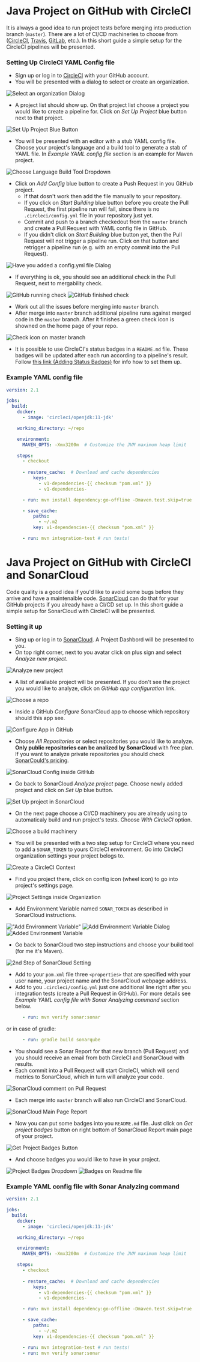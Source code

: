 # Java Project on GitHub with CircleCI

It is always a good idea to run project tests before merging into production branch (`master`). There are a lot of CI/CD machineries to choose from ([CircleCI](https://circleci.com/), [Travis](https://travis-ci.com/), [GitLab](https://gitlab.com/), etc.). In this short guide a simple setup for the CircleCI pipelines will be presented.

### Setting Up CircleCI YAML Config file

* Sign up or log in to [CircleCI](https://circleci.com/) with your GitHub account.
* You will be presented with a dialog to select or create an organization.

![Select an organization Dialog](01_select_org.png "Select an organization Dialog")
* A project list should show up. On that project list choose a project you would like to create a pipeline for. Click on _Set Up Project_ blue button next to that project.

![Set Up Project Blue Button](02_setup_project_button.png "Set Up Project Blue Button")
* You will be presented with an editor with a stub YAML config file. Choose your project's language and a build tool to generate a stab of YAML file. In _Example YAML config file_ section is an example for Maven project.

![Choose Language Build Tool Dropdown](03_choose_language_build_tool.png "Choose Language Build Tool Dropdown")
* Click on _Add Config_ blue button to create a Push Request in you GitHub project.
   * If that dosn't work then add the file manually to your repository.
   * If you click on _Start Building_ blue button before you create the Pull Request, the first pipeline run will fail, since there is no `.circleci/config.yml` file in your repository just yet.
   * Commit and push to a branch checkedout from the `master` branch and create a Pull Request with YAML config file in GitHub.
   * If you didn't click on _Start Building_ blue button yet, then the Pull Request will not trigger a pipeline run. Click on that button and retrigger a pipeline run (e.g. with an empty commit into the Pull Request).

![Have you added a config.yml file Dialog](04_adding_config_popup.png "Have you added a config.yml file Dialog")
* If everything is ok, you should see an additional check in the Pull Request, next to mergability check.

![GitHub running check](05_running_github_checks.png "GitHub running check")
![GitHub finished check](06_finished_github_checks.png "GitHub finished check")
* Work out all the issues before merging into `master` branch.
* After merge into `master` branch additional pipeline runs against merged code in the `master` branch. After it finishes a green check icon is showned on the home page of your repo.

![Check icon on master branch](07_main_repo_page_checks.png "Check icon on master branch")
* It is possible to use CircleCI's status badges in a `README.md` file. These badges will be updated after each run according to a pipeline's result. Follow [this link (Adding Status Badges)](https://circleci.com/docs/2.0/status-badges/) for info how to set them up.

### Example YAML config file

```yaml
version: 2.1

jobs:
  build:
    docker:
      - image: 'circleci/openjdk:11-jdk'

    working_directory: ~/repo

    environment:
      MAVEN_OPTS: -Xmx3200m  # Customize the JVM maximum heap limit

    steps:
      - checkout
      
      - restore_cache:  # Download and cache dependencies
          keys:
            - v1-dependencies-{{ checksum "pom.xml" }}
            - v1-dependencies-

      - run: mvn install dependency:go-offline -Dmaven.test.skip=true

      - save_cache:
          paths:
            - ~/.m2
          key: v1-dependencies-{{ checksum "pom.xml" }}

      - run: mvn integration-test # run tests!
```

# Java Project on GitHub with CircleCI and SonarCloud

Code quality is a good idea if you'd like to avoid some bugs before they arrive and have a maintenaible code. [SonarCloud](https://sonarcloud.io) can do that for your GitHub projects if you already have a CI/CD set up. In this short guide a simple setup for SonarCloud with CircleCI will be presented.

### Setting it up

* Sing up or log in to [SonarCloud](https://sonarcloud.io/). A Project Dashbord will be presented to you.
* On top right corner, next to you avatar click on plus sign and select _Analyze new project_.

![Analyze new project](08_add_new_project_in_sonar.png "Analyze new project")
* A list of avaliable project will be presented. If you don't see the project you would like to analyze, click on _GitHub app configuration_ link.

![Choose a repo](09_choose_a_repo.png "Choose a repo")
* Inside a GitHub _Configure_ SonarCloud app to choose which repository should this app see.

![Configure App in GitHub](10_configure_app_in_github.png "Configure App in GitHub")
* Choose _All Repositories_ or select repositories you would like to analyze. **Only public repositories can be analized by SonarCloud** with free plan. If you want to analyze private repositories you should check [SonarCould's pricing](https://sonarcloud.io/pricing).

![SonarCloud Config inside GitHub](11_sonarcloud_config_inside_github.png "SonarCloud Config inside GitHub")
* Go back to SonarCloud _Analyze project_ page. Choose newly added project and click on _Set Up_ blue button.

![Set Up project in SonarCloud](12_set_up_project_in_sonarcloud.png "Set Up project in SonarCloud")
* On the next page choose a CI/CD machinery you are already using to automaticaly build and run project's tests. Choose _With CircleCI_ option.

![Choose a build machinery](13_sonarcloud_choose_a_build_machinery.png "Choose a build machinery")
* You will be presented with a two step setup for CircleCI where you need to add a `SONAR_TOKEN` to yours CircleCI environment. Go into CircleCI organization settings your project belogs to.

![Create a CircleCI Context](14_create_circle_ci_context.png "Create a CircleCI Context")
* Find you project there, click on config icon (wheel icon) to go into project's settings page.

![Project Settings inside Organization](15_project_settings_inside_organization.png "Project Settings inside Organization")
* Add Environment Variable named `SONAR_TOKEN` as described in SonarCloud instructions.

!["Add Environment Variable"](16_add_env_var.png "Add Environment Variable")
![Add Environment Variable Dialog](17_add_env_var_dialog.png "Add Environment Variable Dialog")
![Added Environment Variable](18_added_env_var.png "Added Environment Variable")
* Go back to SonarCloud two step instructions and choose your build tool (for me it's Maven).

![2nd Step of SonarCloud Setting](19_sonarcloud_2nd_step_instruction.png "2nd Step of SonarCloud Setting")
* Add to your `pom.xml` file three `<properties>` that are specified with your user name, your project name and the SonarCloud webpage address.
* Add to you `.circleci/config.yml` just one additional line right after you integration tests (create a Pull Request in GitHub). For more details see _Example YAML config file with Sonar Analyzing command_ section below.
```yaml
      - run: mvn verify sonar:sonar
```
or in case of gradle:
```yaml
      - run: gradle build sonarqube
```
* You should see a Sonar Report for that new branch (Pull Request) and you should receive an email from both CircleCI and SonarCloud with results.
* Each commit into a Pull Request will start CircleCI, which will send metrics to SonarCloud, which in turn will analyze your code.

![SonarCloud comment on Pull Request](20_sonar_comment_on_github_pr.png "SonarCloud comment on Pull Request")
* Each merge into `master` branch will also run CircleCI and SonarCloud.

![SonarCloud Main Page Report](21_sonarcloud_report_main_page.png "SonarCloud Main Page Report")
* Now you can put some badges into you `README.md` file. Just click on _Get project badges_ button on right bottom of SonarCloud Report main page of your project.

![Get Project Badges Button](22_get_sonarcloud_badges.png "Get Project Badges Button")
* And choose badges you would like to have in your project.

![Project Badges Dropdown](23_sonarcloud_badges_dropdown.png "Project Badges Dropdown")
![Badges on Readme file](24_badges_inside_readme.png "Badges on Readme file")

### Example YAML config file with Sonar Analyzing command

```yaml
version: 2.1

jobs:
  build:
    docker:
      - image: 'circleci/openjdk:11-jdk'

    working_directory: ~/repo

    environment:
      MAVEN_OPTS: -Xmx3200m  # Customize the JVM maximum heap limit

    steps:
      - checkout
      
      - restore_cache:  # Download and cache dependencies
          keys:
            - v1-dependencies-{{ checksum "pom.xml" }}
            - v1-dependencies-

      - run: mvn install dependency:go-offline -Dmaven.test.skip=true

      - save_cache:
          paths:
            - ~/.m2
          key: v1-dependencies-{{ checksum "pom.xml" }}

      - run: mvn integration-test # run tests!
      - run: mvn verify sonar:sonar
```
